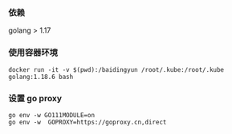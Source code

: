 ### 依赖

golang > 1.17

### 使用容器环境

```
docker run -it -v $(pwd):/baidingyun /root/.kube:/root/.kube golang:1.18.6 bash
```

### 设置 go proxy
```
go env -w GO111MODULE=on
go env -w  GOPROXY=https://goproxy.cn,direct
```
